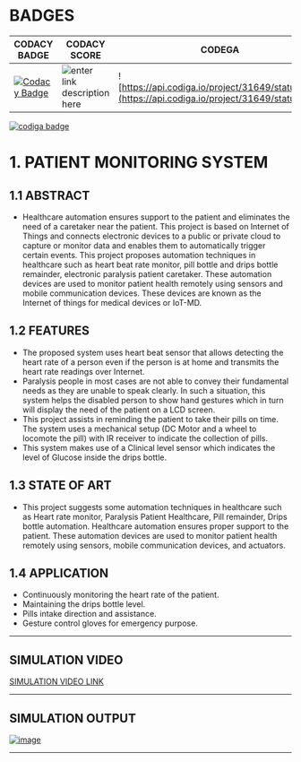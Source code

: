 # BADGES
|CODACY BADGE|CODACY SCORE|CODEGA|
|--|--|--|
|[![Codacy Badge](https://app.codacy.com/project/badge/Grade/3a3b22f7dce647de9a0b7e976aac73cb)](https://www.codacy.com/gh/Abishek1027/M2-EmbSys/dashboard?utm_source=github.com&amp;utm_medium=referral&amp;utm_content=Abishek1027/M2-EmbSys&amp;utm_campaign=Badge_Grade)| ![enter link description here](https://api.codiga.io/project/31649/score/svg)|![https://api.codiga.io/project/31649/status/svg](https://api.codiga.io/project/31649/status/svg)|
<a href="https://app.codiga.io/public/user/github/Abishek1027">
   <img src="https://api.codiga.io/public/badge/user/github/Abishek1027?style=light" alt="codiga badge" />
</a>

# 1. PATIENT MONITORING SYSTEM

## 1.1 ABSTRACT
-	Healthcare automation ensures support to the patient and eliminates the need of a caretaker near the patient. This project is based on Internet of Things and connects electronic devices to a public or private cloud to capture or monitor data and enables them to automatically trigger certain events. This project proposes automation techniques in healthcare such as heart beat rate monitor, pill bottle and drips bottle remainder, electronic paralysis patient caretaker. These automation devices are used to monitor patient health remotely using sensors and mobile communication devices.  These devices are known as the Internet of things for medical devices or IoT-MD.

## 1.2 FEATURES
-	The proposed system uses heart beat sensor that allows detecting the heart rate of a person even if the person is at home and transmits the heart rate readings over Internet.
-	Paralysis people in most cases are not able to convey their fundamental needs as they are unable to speak clearly. In such a situation, this system helps the disabled person to show hand gestures which in turn will display the need of the patient on a LCD screen.
-	This project assists in reminding the patient to take their pills on time. The system uses a mechanical setup (DC Motor and a wheel to locomote the pill) with IR receiver to indicate the collection of pills.
- This system makes use of a Clinical level sensor which indicates the level of Glucose inside the drips bottle.


## 1.3 STATE OF ART
- This project suggests some automation techniques in healthcare such as Heart rate monitor, Paralysis Patient Healthcare, Pill remainder, Drips bottle automation. Healthcare automation ensures proper support to the patient. These automation devices are used to monitor patient health remotely using sensors, mobile communication devices, and actuators.

## 1.4 APPLICATION
- Continuously monitoring the heart rate of the patient.
-	Maintaining the drips bottle level.
-	Pills intake direction and assistance.
-	Gesture control gloves for emergency purpose. 
__________________________________________________
## SIMULATION VIDEO 
[SIMULATION VIDEO LINK](https://youtu.be/HBdhPRljneg)
_____________________________________
## SIMULATION OUTPUT
[![image](https://www.linkpicture.com/q/on_state.jpeg)](https://www.linkpicture.com/view.php?img=LPic622610e8a51791036819642)
____________________________
